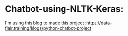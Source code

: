 # Chatbot-using-NLTK-Keras:

I'm using this blog to made this project :https://data-flair.training/blogs/python-chatbot-project
